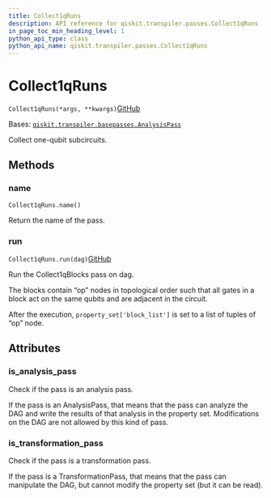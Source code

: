 ```yaml
---
title: Collect1qRuns
description: API reference for qiskit.transpiler.passes.Collect1qRuns
in_page_toc_min_heading_level: 1
python_api_type: class
python_api_name: qiskit.transpiler.passes.Collect1qRuns
---
```


# Collect1qRuns

<span id="qiskit.transpiler.passes.Collect1qRuns" />

`Collect1qRuns(*args, **kwargs)`[GitHub](https://github.com/qiskit/qiskit/tree/stable/0.39/qiskit/transpiler/passes/optimization/collect_1q_runs.py "view source code")

Bases: [`qiskit.transpiler.basepasses.AnalysisPass`](qiskit.transpiler.AnalysisPass "qiskit.transpiler.basepasses.AnalysisPass")

Collect one-qubit subcircuits.

## Methods

### name

<span id="qiskit.transpiler.passes.Collect1qRuns.name" />

`Collect1qRuns.name()`

Return the name of the pass.

### run

<span id="qiskit.transpiler.passes.Collect1qRuns.run" />

`Collect1qRuns.run(dag)`[GitHub](https://github.com/qiskit/qiskit/tree/stable/0.39/qiskit/transpiler/passes/optimization/collect_1q_runs.py "view source code")

Run the Collect1qBlocks pass on dag.

The blocks contain “op” nodes in topological order such that all gates in a block act on the same qubits and are adjacent in the circuit.

After the execution, `property_set['block_list']` is set to a list of tuples of “op” node.

## Attributes

<span id="qiskit.transpiler.passes.Collect1qRuns.is_analysis_pass" />

### is\_analysis\_pass

Check if the pass is an analysis pass.

If the pass is an AnalysisPass, that means that the pass can analyze the DAG and write the results of that analysis in the property set. Modifications on the DAG are not allowed by this kind of pass.

<span id="qiskit.transpiler.passes.Collect1qRuns.is_transformation_pass" />

### is\_transformation\_pass

Check if the pass is a transformation pass.

If the pass is a TransformationPass, that means that the pass can manipulate the DAG, but cannot modify the property set (but it can be read).

